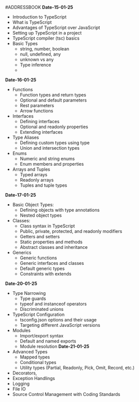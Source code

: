 #ADDRESSBOOK 
**Date-15-01-25** 
- Introduction to TypeScript
- What is TypeScript
- Advantages of TypeScript over JavaScript
- Setting up TypeScript in a project
- TypeScript compiler (tsc) basics
- Basic Types
    - string, number, boolean
    - null, undefined, any
    - unknown vs any
    - Type inference
    - 
**Date-16-01-25**  
- Functions
    - Function types and return types
    - Optional and default parameters
    - Rest parameters
    - Arrow functions
- Interfaces
    - Defining interfaces
    - Optional and readonly properties
    - Extending interfaces
- Type Aliases
    - Defining custom types using type
    - Union and intersection types
- Enums
    - Numeric and string enums
    - Enum members and properties
- Arrays and Tuples
    - Typed arrays
    - Readonly arrays
    - Tuples and tuple types

**Date-17-01-25**
- Basic Object Types:
    - Defining objects with type annotations
    - Nested object types
- Classes:
    - Class syntax in TypeScript
    - Public, private, protected, and readonly modifiers
    - Getters and setters
    - Static properties and methods
    - Abstract classes and inheritance
- Generics
    - Generic functions
    - Generic interfaces and classes
    - Default generic types
    - Constraints with extends

**Date-20-01-25**  
- Type Narrowing
    - Type guards
    - typeof and instanceof operators
    - Discriminated unions
- TypeScript Configuration
    - tsconfig.json options and their usage
    - Targeting different JavaScript versions
- Modules
    - Import/export syntax
    - Default and named exports
    - Module resolution
**Date-21-01-25**  
- Advanced Types
    - Mapped types
    - Conditional types
    - Utility types (Partial, Readonly, Pick, Omit, Record, etc.)
- Decorators,
- Exception Handlings
- Logging
- File IO
- Source Control Management with Coding Standards
